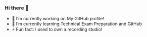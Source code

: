 ### Hi there 👋
- 🔭 I’m currently working on My GitHub profile!
- 🌱 I’m currently learning Technical Exam Preparation and GitHub
- ⚡ Fun fact: I used to own a recording studio!
<!--
**DrSumner/DrSumner** is a ✨ _special_ ✨ repository because its `README.md` (this file) appears on your GitHub profile.

Here are some ideas to get you started:

- 🔭 I’m currently working on ...
- 🌱 I’m currently learning ...
- 👯 I’m looking to collaborate on ...
- 🤔 I’m looking for help with ...
- 💬 Ask me about ...
- 📫 How to reach me: ...
- 😄 Pronouns: ...
- ⚡ Fun fact: ...
-->
